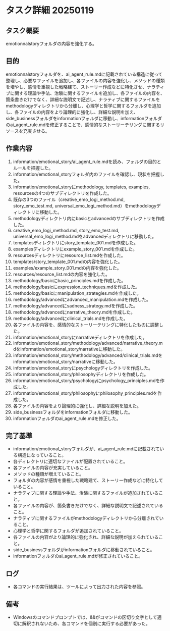 # タスク詳細 20250119

## タスク概要
emotionnalstoryフォルダの内容を強化する。

## 目的
emotionnalstoryフォルダを、ai_agent_rule.mdに記載されている構造に従って整理し、必要なファイルを追加し、各ファイルの内容を強化し、メソッドの種類を増やし、感情を重視した戦略建て、ストーリー作成などに特化させ、ナラティブに関する理論や手法、治験に関するファイルを追加し、各ファイルの内容を、箇条書きだけでなく、詳細な説明文で記述し、ナラティブに関するファイルをmethodologyディレクトリから分離し、心理学と哲学に関するフォルダを追加し、各ファイルの内容をより論理的に強化し、詳細な説明を加え、side_businessフォルダをinformationフォルダに移動し、informationフォルダのai_agent_rule.mdを修正することで、感情的なストーリーテリングに関するリソースを充実させる。

## 作業内容
1. information/emotional_story/ai_agent_rule.mdを読み、フォルダの目的とルールを把握した。
2. information/emotional_storyフォルダ内のファイルを確認し、現状を把握した。
3. information/emotional_storyにmethodology, templates, examples, resourcesの4つのサブディレクトリを作成した。
4. 既存の3つのファイル（creative_emo_logi_method.md, story_emo_test.md, universal_emo_logi_method.md）をmethodologyディレクトリに移動した。
5. methodologyディレクトリ内にbasicとadvancedのサブディレクトリを作成した。
6. creative_emo_logi_method.md, story_emo_test.md, universal_emo_logi_method.mdをadvancedディレクトリに移動した。
7. templatesディレクトリにstory_template_001.mdを作成した。
8. examplesディレクトリにexample_story_001.mdを作成した。
9. resourcesディレクトリにresource_list.mdを作成した。
10. templates/story_template_001.mdの内容を強化した。
11. examples/example_story_001.mdの内容を強化した。
12. resources/resource_list.mdの内容を強化した。
13. methodology/basicにbasic_principles.mdを作成した。
14. methodology/basicにexpression_techniques.mdを作成した。
15. methodology/basicにmanipulation_strategies.mdを作成した。
16. methodology/advancedにadvanced_manipulation.mdを作成した。
17. methodology/advancedにsadness_strategy.mdを作成した。
18. methodology/advancedにnarrative_theory.mdを作成した。
19. methodology/advancedにclinical_trials.mdを作成した。
20. 各ファイルの内容を、感情的なストーリーテリングに特化したものに調整した。
21. information/emotional_storyにnarrativeディレクトリを作成した。
22. information/emotional_story/methodology/advanced/narrative_theory.mdをinformation/emotional_story/narrativeに移動した。
23. information/emotional_story/methodology/advanced/clinical_trials.mdをinformation/emotional_story/narrativeに移動した。
24. information/emotional_storyにpsychologyディレクトリを作成した。
25. information/emotional_story/philosophyディレクトリを作成した。
26. information/emotional_story/psychologyにpsychology_principles.mdを作成した。
27. information/emotional_story/philosophyにphilosophy_principles.mdを作成した。
28. 各ファイルの内容をより論理的に強化し、詳細な説明を加えた。
29. side_businessフォルダをinformationフォルダに移動した。
30. informationフォルダのai_agent_rule.mdを修正した。

## 完了基準
- information/emotional_storyフォルダが、ai_agent_rule.mdに記載されている構造になっていること。
- 各ディレクトリに適切なファイルが配置されていること。
- 各ファイルの内容が充実していること。
- メソッドの種類が増えていること。
- フォルダの内容が感情を重視した戦略建て、ストーリー作成などに特化していること。
- ナラティブに関する理論や手法、治験に関するファイルが追加されていること。
- 各ファイルの内容が、箇条書きだけでなく、詳細な説明文で記述されていること。
- ナラティブに関するファイルがmethodologyディレクトリから分離されていること。
- 心理学と哲学に関するフォルダが追加されていること。
- 各ファイルの内容がより論理的に強化され、詳細な説明が加えられていること。
- side_businessフォルダがinformationフォルダに移動されていること。
- informationフォルダのai_agent_rule.mdが修正されていること。

## ログ
- 各コマンドの実行結果は、ツールによって出力された内容を参照。

## 備考
- Windowsのコマンドプロンプトでは、&&がコマンドの区切り文字として適切に解釈されないため、各コマンドを個別に実行する必要があった。